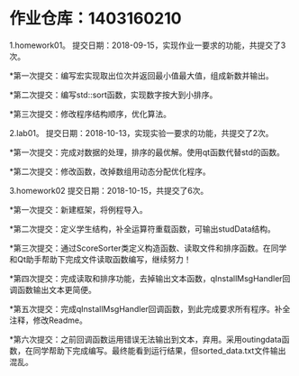 
# 作业仓库：1403160210
1.homework01。 提交日期：2018-09-15，实现作业一要求的功能，共提交了3次。<br>

*第一次提交：编写宏实现取出位次并返回最小值最大值，组成新数并输出。

*第二次提交：编写std::sort函数，实现数字按大到小排序。

*第三次提交：修改程序结构顺序，优化算法。<br>


2.lab01。 提交日期：2018-10-13，实现实验一要求的功能，共提交了2次。<br>

*第一次提交：完成对数据的处理，排序的最优解。使用qt函数代替std的函数。

*第二次提交：修改函数，改掉数组用动态分配优化程序。

3.homework02 提交日期：2018-10-15，共提交了6次。

*第一次提交：新建框架，将例程导入。

*第二次提交：定义学生结构，补全运算符重载函数，可输出studData结构。

*第三次提交：通过ScoreSorter类定义构造函数、读取文件和排序函数。在同学和Qt助手帮助下完成文件读取函数编写，继续努力！

*第四次提交：完成读取和排序功能，去掉输出文本函数，qInstallMsgHandler回调函数输出文本更简便。

*第五次提交：完成qInstallMsgHandler回调函数，到此完成要求所有程序。补全注释，修改Readme。

*第六次提交：之前回调函数运用错误无法输出到文本，弃用。采用outingdata函数，在同学帮助下完成编写。最终能看到运行结果，但sorted_data.txt文件输出混乱。